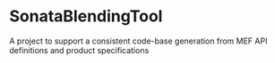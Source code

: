 # SonataBlendingTool
A  project to support  a consistent code-base generation from MEF API definitions and product specifications 

